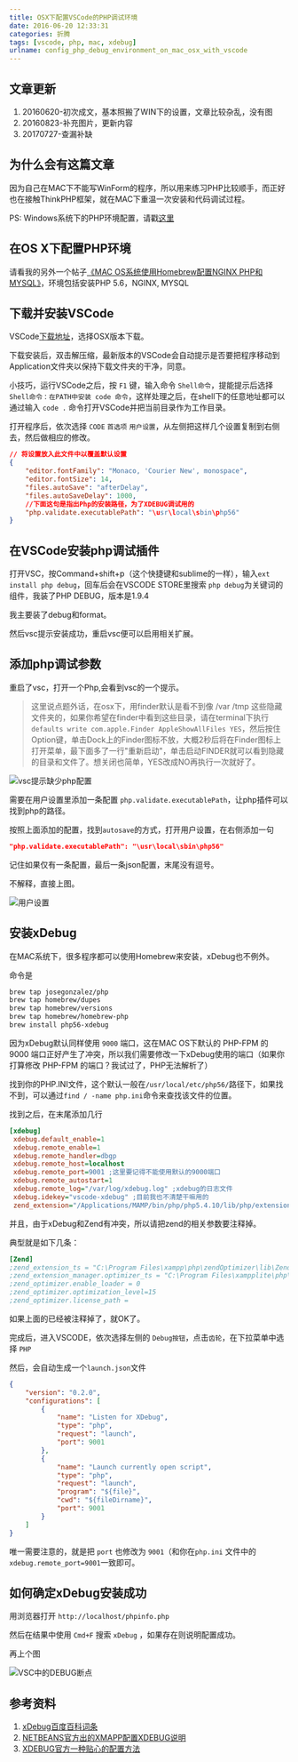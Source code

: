 ```yaml
---
title: OSX下配置VSCode的PHP调试环境
date: 2016-06-20 12:33:31
categories: 折腾
tags: [vscode, php, mac, xdebug]
urlname: config_php_debug_environment_on_mac_osx_with_vscode
---
```


## 文章更新

1. 20160620-初次成文，基本照搬了WIN下的设置，文章比较杂乱，没有图
2. 20160823-补充图片，更新内容
3. 20170727-查漏补缺

## 为什么会有这篇文章

因为自己在MAC下不能写WinForm的程序，所以用来练习PHP比较顺手，而正好也在接触ThinkPHP框架，就在MAC下重温一次安装和代码调试过程。

PS: Windows系统下的PHP环境配置，请戳[这里](http://www.wuliaole.com/post/php_development_on_windows)<!-- more -->

## 在OS X下配置PHP环境

请看我的另外一个帖子[《MAC OS系统使用Homebrew配置NGINX PHP和MYSQL》](http://www.wuliaole.com/post/config_nginx_php_and_mysql_on_mac_using_homebrew)，环境包括安装PHP 5.6，NGINX, MYSQL

## 下载并安装VSCode

VSCode[下载地址](https://code.visualstudio.com/)，选择OSX版本下载。

下载安装后，双击解压缩，最新版本的VSCode会自动提示是否要把程序移动到Application文件夹以保持下载文件夹的干净，同意。

小技巧，运行VSCode之后，按 `F1` 键，输入命令 `Shell命令`，提能提示后选择 `Shell命令：在PATH中安装 code 命令`，这样处理之后，在shell下的任意地址都可以通过输入 `code .` 命令打开VSCode并把当前目录作为工作目录。

打开程序后，依次选择 `CODE` `首选项` `用户设置`，从左侧把这样几个设置复制到右侧去，然后做相应的修改。

``` json
// 将设置放入此文件中以覆盖默认设置
{
    "editor.fontFamily": "Monaco, 'Courier New', monospace",
    "editor.fontSize": 14,
    "files.autoSave": "afterDelay",
    "files.autoSaveDelay": 1000,
    //下面这句是指出Php的安装路径，为了XDEBUG调试用的
    "php.validate.executablePath": "\usr\local\sbin\php56" 
}
```

## 在VSCode安装php调试插件

打开VSC，按Command+shift+p（这个快捷键和sublime的一样），输入`ext install php debug`，回车后会在VSCODE STORE里搜索 `php debug`为关键词的组件，我装了PHP DEBUG，版本是1.9.4

我主要装了debug和format。

然后vsc提示安装成功，重启vsc便可以启用相关扩展。

## 添加php调试参数

重启了vsc，打开一个Php,会看到vsc的一个提示。

> 这里说点题外话，在osx下，用finder默认是看不到像 /var /tmp 这些隐藏文件夹的，如果你希望在finder中看到这些目录，请在terminal下执行 `defaults write com.apple.Finder AppleShowAllFiles YES`，然后按住Option键，单击Dock上的Finder图标不放，大概2秒后将在Finder图标上打开菜单，最下面多了一行"重新启动"，单击启动FINDER就可以看到隐藏的目录和文件了。想关闭也简单，YES改成NO再执行一次就好了。

![vsc提示缺少php配置](phpconifig1.jpg)

需要在用户设置里添加一条配置 `php.validate.executablePath`，让php插件可以找到php的路径。

按照上面添加的配置，找到`autosave`的方式，打开用户设置，在右侧添加一句

``` json
"php.validate.executablePath": "\usr\local\sbin\php56"
```

记住如果仅有一条配置，最后一条json配置，末尾没有逗号。

不解释，直接上图。

![用户设置](usersetting.jpg)

## 安装xDebug

在MAC系统下，很多程序都可以使用Homebrew来安装，xDebug也不例外。

命令是

``` bash
brew tap josegonzalez/php
brew tap homebrew/dupes
brew tap homebrew/versions
brew tap homebrew/homebrew-php
brew install php56-xdebug
```

因为xDebug默认同样使用 `9000` 端口，这在MAC OS下默认的 PHP-FPM 的 9000 端口正好产生了冲突，所以我们需要修改一下xDebug使用的端口（如果你打算修改 PHP-FPM 的端口？我试过了，PHP无法解析了）

找到你的PHP.INI文件，这个默认一般在`/usr/local/etc/php56/`路径下，如果找不到，可以通过`find / -name php.ini`命令来查找该文件的位置。

找到之后，在末尾添加几行

``` ini
[xdebug]
 xdebug.default_enable=1
 xdebug.remote_enable=1
 xdebug.remote_handler=dbgp
 xdebug.remote_host=localhost
 xdebug.remote_port=9001 ;这里要记得不能使用默认的9000端口
 xdebug.remote_autostart=1
 xdebug.remote_log="/var/log/xdebug.log" ;xdebug的日志文件
 xdebug.idekey="vscode-xdebug" ;目前我也不清楚干嘛用的
 zend_extension="/Applications/MAMP/bin/php/php5.4.10/lib/php/extensions/no-debug-non-zts-20100525/xdebug.so"
 ```

并且，由于xDebug和Zend有冲突，所以请把zend的相关参数要注释掉。

典型就是如下几条：

``` ini
[Zend]
;zend_extension_ts = "C:\Program Files\xampp\php\zendOptimizer\lib\ZendExtensionManager.dll"
;zend_extension_manager.optimizer_ts = "C:\Program Files\xampplite\php\zendOptimizer\lib\Optimizer"
;zend_optimizer.enable_loader = 0
;zend_optimizer.optimization_level=15
;zend_optimizer.license_path =
```

如果上面的已经被注释掉了，就OK了。

完成后，进入VSCODE，依次选择左侧的 `Debug按钮`，点击`齿轮`，在下拉菜单中选择 `PHP`

然后，会自动生成一个`launch.json`文件

``` json
{
    "version": "0.2.0",
    "configurations": [
        {
            "name": "Listen for XDebug",
            "type": "php",
            "request": "launch",
            "port": 9001
        },
        {
            "name": "Launch currently open script",
            "type": "php",
            "request": "launch",
            "program": "${file}",
            "cwd": "${fileDirname}",
            "port": 9001
        }
    ]
}
```

唯一需要注意的，就是把 `port` 也修改为 `9001`（和你在`php.ini` 文件中的 `xdebug.remote_port=9001`一致即可。

## 如何确定xDebug安装成功

用浏览器打开 `http://localhost/phpinfo.php`

然后在结果中使用 `Cmd+F` 搜索 `xDebug` ，如果存在则说明配置成功。

再上个图

![VSC中的DEBUG断点](breakpointinvsc.jpg)

## 参考资料

1. [xDebug百度百科词条](http://baike.baidu.com/view/1823486.htm)
2. [NETBEANS官方出的XMAPP配置XDEBUG说明](https://netbeans.org/kb/docs/php/configure-php-environment-windows_zh_CN.html)
3. [XDEBUG官方一种贴心的配置方法](http://www.blogdaren.com/m/?post=2062)
